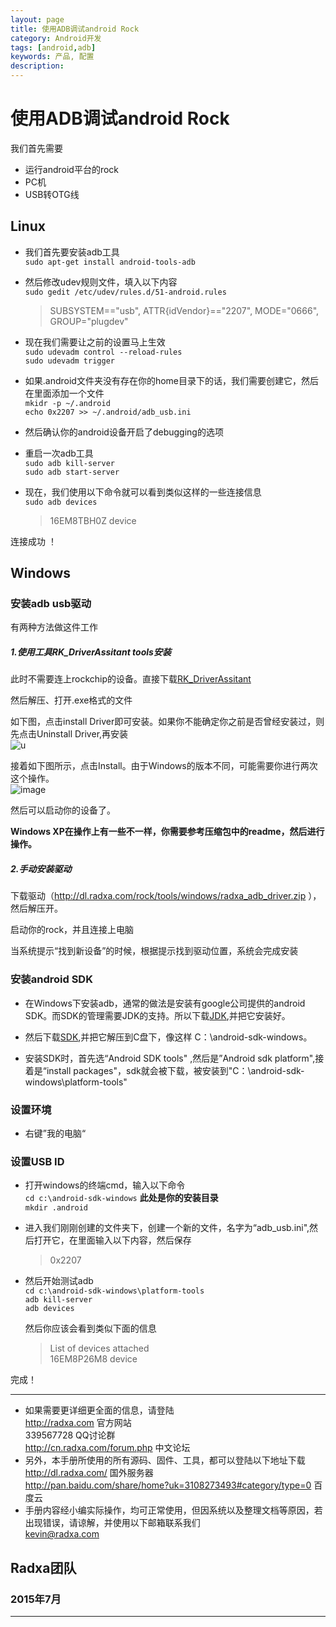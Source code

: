 ```yaml
---
layout: page
title: 使用ADB调试android Rock
category: Android开发
tags: [android,adb]
keywords: 产品, 配置
description:
---
```


# 使用ADB调试android Rock  

我们首先需要
* 运行android平台的rock  
* PC机  
* USB转OTG线  

## Linux  

* 我们首先要安装adb工具  
	`sudo apt-get install android-tools-adb`  

* 然后修改udev规则文件，填入以下内容  
	`sudo gedit /etc/udev/rules.d/51-android.rules`  
	> SUBSYSTEM=="usb", ATTR{idVendor}=="2207", MODE="0666", GROUP="plugdev"  

* 现在我们需要让之前的设置马上生效  
	`sudo udevadm control --reload-rules`  
	`sudo udevadm trigger`  

* 如果.android文件夹没有存在你的home目录下的话，我们需要创建它，然后在里面添加一个文件  
	`mkidr -p ~/.android`  
	`echo 0x2207 >> ~/.android/adb_usb.ini`  

* 然后确认你的android设备开启了debugging的选项  

* 重启一次adb工具  
	`sudo adb kill-server`  
	`sudo adb start-server`  

* 现在，我们使用以下命令就可以看到类似这样的一些连接信息  
	`sudo adb devices`  
	> 16EM8TBH0Z  device

连接成功 ！ 

## Windows  

### 安装adb usb驱动  

有两种方法做这件工作  

##### 1.使用工具RK_DriverAssitant tools安装  

此时不需要连上rockchip的设备。直接下载[RK_DriverAssitant](RK_DriverAssitant)  

然后解压、打开.exe格式的文件  

如下图，点击install Driver即可安装。如果你不能确定你之前是否曾经安装过，则先点击Uninstall Driver,再安装  
![u](http://radxa.com/mw/images/b/ba/RK_Driver_Assistant_Install_Uninstall.jpg)  
	
接着如下图所示，点击Install。由于Windows的版本不同，可能需要你进行两次这个操作。  
![image](http://radxa.com/mw/images/e/e6/RK_Driver_Assistant_Windows_Security.jpg)  
	
然后可以启动你的设备了。
	
**Windows XP在操作上有一些不一样，你需要参考压缩包中的readme，然后进行操作。**  
	
##### 2.手动安装驱动  

下载驱动（http://dl.radxa.com/rock/tools/windows/radxa_adb_driver.zip ），然后解压开。  

启动你的rock，并且连接上电脑  

当系统提示“找到新设备”的时候，根据提示找到驱动位置，系统会完成安装  
	
### 安装android SDK  

* 在Windows下安装adb，通常的做法是安装有google公司提供的android SDK。而SDK的管理需要JDK的支持。所以下载[JDK](http://www.oracle.com/technetwork/java/javase/downloads/index.html),并把它安装好。  

* 然后下载[SDK](http://dl.google.com/android/android-sdk_r22.3-windows.zip),并把它解压到C盘下，像这样 C：\android-sdk-windows。  

* 安装SDK时，首先选“Android SDK tools" ,然后是”Android sdk platform",接着是“install packages"，sdk就会被下载，被安装到"C：\android-sdk-windows\platform-tools"  

### 设置环境  

* 右键”我的电脑“  

### 设置USB ID  

* 打开windows的终端cmd，输入以下命令  
	`cd c:\android-sdk-windows`    **此处是你的安装目录**  
	`mkdir .android`  

* 进入我们刚刚创建的文件夹下，创建一个新的文件，名字为“adb_usb.ini",然后打开它，在里面输入以下内容，然后保存  
	> 0x2207  

* 然后开始测试adb  
	`cd c:\android-sdk-windows\platform-tools`  
	`adb kill-server`  
	`adb devices`  

	然后你应该会看到类似下面的信息  
	> List of devices attached  
	  16EM8P26M8      device  
	
完成！





-------------------------------------------------------------------
* 如果需要更详细更全面的信息，请登陆  
	http://radxa.com  						官方网站  
	339567728         						QQ讨论群  
	http://cn.radxa.com/forum.php					中文论坛  
* 另外，本手册所使用的所有源码、固件、工具，都可以登陆以下地址下载  
	http://dl.radxa.com/                             	      国外服务器  
	http://pan.baidu.com/share/home?uk=3108273493#category/type=0	 百度云  
* 手册内容经小编实际操作，均可正常使用，但因系统以及整理文档等原因，若出现错误，请谅解，并使用以下邮箱联系我们  
	kevin@radxa.com  

## Radxa团队  

### 2015年7月  
--------------------------------------------------------------------
